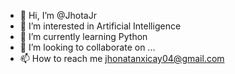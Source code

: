 - 👋 Hi, I’m @JhotaJr
- 👀 I’m interested in Artificial Intelligence
- 🌱 I’m currently learning Python
- 💞️ I’m looking to collaborate on ...
- 📫 How to reach me jhonatanxicay04@gmail.com

<!---
JhotaJr/JhotaJr is a ✨ special ✨ repository because its `README.md` (this file) appears on your GitHub profile.
You can click the Preview link to take a look at your changes.
--->
